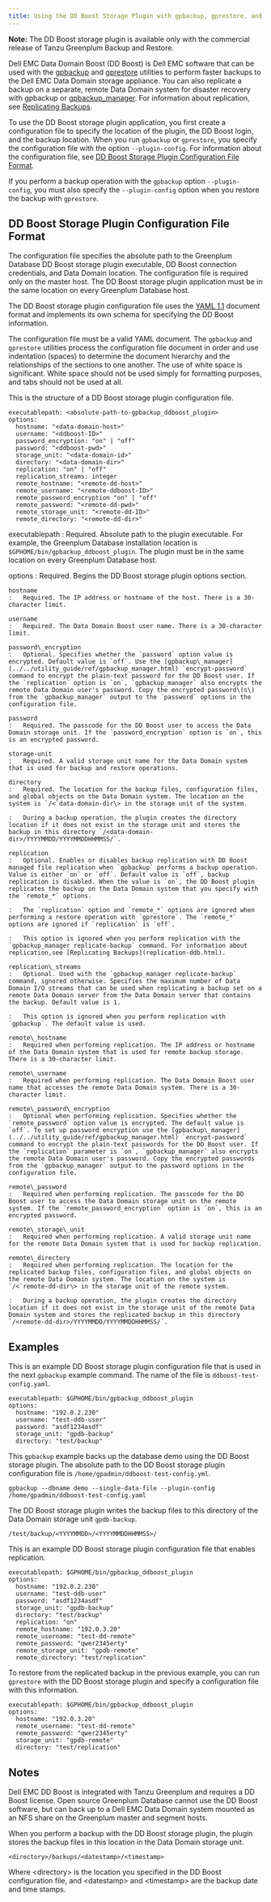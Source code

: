 ```yaml
---
title: Using the DD Boost Storage Plugin with gpbackup, gprestore, and gpbackup_manager 
---
```


**Note:** The DD Boost storage plugin is available only with the commercial release of Tanzu Greenplum Backup and Restore.

Dell EMC Data Domain Boost \(DD Boost\) is Dell EMC software that can be used with the [gpbackup](../../utility_guide/ref/gpbackup.html) and [gprestore](../../utility_guide/ref/gprestore.html) utilities to perform faster backups to the Dell EMC Data Domain storage appliance. You can also replicate a backup on a separate, remote Data Domain system for disaster recovery with gpbackup or [gpbackup\_manager](../../utility_guide/ref/gpbackup_manager.html). For information about replication, see [Replicating Backups](replication-ddb.html).

To use the DD Boost storage plugin application, you first create a configuration file to specify the location of the plugin, the DD Boost login, and the backup location. When you run `gpbackup` or `gprestore`, you specify the configuration file with the option `--plugin-config`. For information about the configuration file, see [DD Boost Storage Plugin Configuration File Format](#ddb-plugin-config).

If you perform a backup operation with the `gpbackup` option `--plugin-config`, you must also specify the `--plugin-config` option when you restore the backup with `gprestore`.

## <a id="ddb-plugin-config"></a>DD Boost Storage Plugin Configuration File Format 

The configuration file specifies the absolute path to the Greenplum Database DD Boost storage plugin executable, DD Boost connection credentials, and Data Domain location. The configuration file is required only on the master host. The DD Boost storage plugin application must be in the same location on every Greenplum Database host.

The DD Boost storage plugin configuration file uses the [YAML 1.1](http://yaml.org/spec/1.1/) document format and implements its own schema for specifying the DD Boost information.

The configuration file must be a valid YAML document. The `gpbackup` and `gprestore` utilities process the configuration file document in order and use indentation \(spaces\) to determine the document hierarchy and the relationships of the sections to one another. The use of white space is significant. White space should not be used simply for formatting purposes, and tabs should not be used at all.

This is the structure of a DD Boost storage plugin configuration file.

```
executablepath: <absolute-path-to-gpbackup_ddboost_plugin>
options: 
  hostname: "<data-domain-host>"
  username: "<ddboost-ID>"
  password_encryption: "on" | "off"       
  password: "<ddboost-pwd>"
  storage_unit: "<data-domain-id>"
  directory: "<data-domain-dir>"
  replication: "on" | "off"
  replication_streams: integer
  remote_hostname: "<remote-dd-host>"
  remote_username: "<remote-ddboost-ID>"
  remote_password_encryption "on" | "off"
  remote_password: "<remote-dd-pwd>"
  remote_storage_unit: "<remote-dd-ID>"
  remote_directory: "<remote-dd-dir>"
```

executablepath
:   Required. Absolute path to the plugin executable. For example, the Greenplum Database installation location is `$GPHOME/bin/gpbackup_ddboost_plugin`. The plugin must be in the same location on every Greenplum Database host.

options
:   Required. Begins the DD Boost storage plugin options section.

    hostname
    :   Required. The IP address or hostname of the host. There is a 30-character limit.

    username
    :   Required. The Data Domain Boost user name. There is a 30-character limit.

    password\_encryption
    :   Optional. Specifies whether the `password` option value is encrypted. Default value is `off`. Use the [gpbackup\_manager](../../utility_guide/ref/gpbackup_manager.html) `encrypt-password` command to encrypt the plain-text password for the DD Boost user. If the `replication` option is `on`, `gpbackup_manager` also encrypts the remote Data Domain user's password. Copy the encrypted password\(s\) from the `gpbackup_manager` output to the `password` options in the configuration file.

    password
    :   Required. The passcode for the DD Boost user to access the Data Domain storage unit. If the `password_encryption` option is `on`, this is an encrypted password.

    storage-unit
    :   Required. A valid storage unit name for the Data Domain system that is used for backup and restore operations.

    directory
    :   Required. The location for the backup files, configuration files, and global objects on the Data Domain system. The location on the system is `/<`data-domain-dir\> in the storage unit of the system.

    :   During a backup operation, the plugin creates the directory location if it does not exist in the storage unit and stores the backup in this directory `/<data-domain-dir>/YYYYMMDD/YYYYMMDDHHMMSS/`.

    replication
    :   Optional. Enables or disables backup replication with DD Boost managed file replication when `gpbackup` performs a backup operation. Value is either `on` or `off`. Default value is `off`, backup replication is disabled. When the value is `on`, the DD Boost plugin replicates the backup on the Data Domain system that you specify with the `remote_*` options.

    :   The `replication` option and `remote_*` options are ignored when performing a restore operation with `gprestore`. The `remote_*` options are ignored if `replication` is `off`.

    :   This option is ignored when you perform replication with the `gpbackup_manager replicate-backup` command. For information about replication,see [Replicating Backups](replication-ddb.html).

    replication\_streams
    :   Optional. Used with the `gpbackup_manager replicate-backup` command, ignored otherwise. Specifies the maximum number of Data Domain I/O streams that can be used when replicating a backup set on a remote Data Domain server from the Data Domain server that contains the backup. Default value is 1.

    :   This option is ignored when you perform replication with `gpbackup`. The default value is used.

    remote\_hostname
    :   Required when performing replication. The IP address or hostname of the Data Domain system that is used for remote backup storage. There is a 30-character limit.

    remote\_username
    :   Required when performing replication. The Data Domain Boost user name that accesses the remote Data Domain system. There is a 30-character limit.

    remote\_password\_encryption
    :   Optional when performing replication. Specifies whether the `remote_password` option value is encrypted. The default value is `off`. To set up password encryption use the [gpbackup\_manager](../../utility_guide/ref/gpbackup_manager.html) `encrypt-password` command to encrypt the plain-text passwords for the DD Boost user. If the `replication` parameter is `on`, `gpbackup_manager` also encrypts the remote Data Domain user's password. Copy the encrypted passwords from the `gpbackup_manager` output to the password options in the configuration file.

    remote\_password
    :   Required when performing replication. The passcode for the DD Boost user to access the Data Domain storage unit on the remote system. If the `remote_password_encryption` option is `on`, this is an encrypted password.

    remote\_storage\_unit
    :   Required when performing replication. A valid storage unit name for the remote Data Domain system that is used for backup replication.

    remote\_directory
    :   Required when performing replication. The location for the replicated backup files, configuration files, and global objects on the remote Data Domain system. The location on the system is `/<`remote-dd-dir\> in the storage unit of the remote system.

    :   During a backup operation, the plugin creates the directory location if it does not exist in the storage unit of the remote Data Domain system and stores the replicated backup in this directory `/<remote-dd-dir>/YYYYMMDD/YYYYMMDDHHMMSS/`.

## <a id="ddb_examples"></a>Examples 

This is an example DD Boost storage plugin configuration file that is used in the next `gpbackup` example command. The name of the file is `ddboost-test-config.yaml`.

```
executablepath: $GPHOME/bin/gpbackup_ddboost_plugin
options: 
  hostname: "192.0.2.230"
  username: "test-ddb-user"
  password: "asdf1234asdf"
  storage_unit: "gpdb-backup"
  directory: "test/backup"
```

This `gpbackup` example backs up the database demo using the DD Boost storage plugin. The absolute path to the DD Boost storage plugin configuration file is `/home/gpadmin/ddboost-test-config.yml`.

```
gpbackup --dbname demo --single-data-file --plugin-config /home/gpadmin/ddboost-test-config.yaml
```

The DD Boost storage plugin writes the backup files to this directory of the Data Domain storage unit `gpdb-backup`.

```
/test/backup/<YYYYMMDD>/<YYYYMMDDHHMMSS>/
```

This is an example DD Boost storage plugin configuration file that enables replication.

```
executablepath: $GPHOME/bin/gpbackup_ddboost_plugin
options:
  hostname: "192.0.2.230"
  username: "test-ddb-user"
  password: "asdf1234asdf"
  storage_unit: "gpdb-backup"
  directory: "test/backup"
  replication: "on"
  remote_hostname: "192.0.3.20"
  remote_username: "test-dd-remote"
  remote_password: "qwer2345erty"
  remote_storage_unit: "gpdb-remote"
  remote_directory: "test/replication"
```

To restore from the replicated backup in the previous example, you can run `gprestore` with the DD Boost storage plugin and specify a configuration file with this information.

```
executablepath: $GPHOME/bin/gpbackup_ddboost_plugin
options:
  hostname: "192.0.3.20"
  remote_username: "test-dd-remote"
  remote_password: "qwer2345erty"
  storage_unit: "gpdb-remote"
  directory: "test/replication"
```

## <a id="ddboost_notes"></a>Notes 

Dell EMC DD Boost is integrated with Tanzu Greenplum and requires a DD Boost license. Open source Greenplum Database cannot use the DD Boost software, but can back up to a Dell EMC Data Domain system mounted as an NFS share on the Greenplum master and segment hosts.

When you perform a backup with the DD Boost storage plugin, the plugin stores the backup files in this location in the Data Domain storage unit.

```
<directory>/backups/<datestamp>/<timestamp>
```

Where <directory\> is the location you specified in the DD Boost configuration file, and <datestamp\> and <timestamp\> are the backup date and time stamps.

